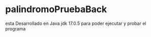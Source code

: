 # palindromoPruebaBack
esta Desarrollado en Java jdk 17.0.5 para poder ejecutar y probar el programa
